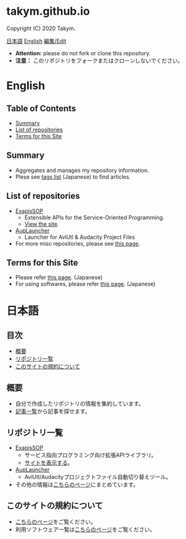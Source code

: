 # takym.github.io
Copyright (C) 2020 Takym.

[日本語](#ja)
[English](#en)
[編集/Edit](https://github.com/Takym/takym.github.io/)

* **Attention:** please do not fork or clone this repository.
* **注意：** このリポジトリをフォークまたはクローンしないでください。

# English <a id="en"></a>
## Table of Contents
* [Summary](#en_summary)
* [List of repositories](#en_repos)
* [Terms for this Site](#en_terms)

## Summary <a id="en_summary"></a>
* Aggregates and manages my repository information.
* Plese see [tags list](https://takym.github.io/articles/tags.html) (Japanese) to find articles.

## List of repositories <a id="en_repos"></a>
* [ExapisSOP](https://github.com/Takym/ExapisSOP)
	* Extensible APIs for the Service-Oriented Programming.
	* [View the site](https://takym.github.io/ExapisSOP).
* [AupLauncher](https://github.com/Takym/AupLauncher)
	* Launcher for AviUtl & Audacity Project Files
* For more misc repositories, please see [this page](./repos.md).

## Terms for this Site <a id="en_terms"></a>
* Please refer [this page](./LICENSE.md). (Japanese)
* For using softwares, please refer [this page](./using_softwares.md). (Japanese)

# 日本語 <a id="ja"></a>
## 目次
* [概要](#ja_summary)
* [リポジトリ一覧](#ja_repos)
* [このサイトの規約について](#ja_terms)

## 概要 <a id="ja_summary"></a>
* 自分で作成したリポジトリの情報を集約しています。
* [記事一覧](https://takym.github.io/articles/tags.html)から記事を探せます。

## リポジトリ一覧 <a id="ja_repos"></a>
* [ExapisSOP](https://github.com/Takym/ExapisSOP)
	* サービス指向プログラミング向け拡張APIライブラリ。
	* [サイトを表示する](https://takym.github.io/ExapisSOP)。
* [AupLauncher](https://github.com/Takym/AupLauncher)
	* AviUtl/Audacityプロジェクトファイル自動切り替えツール。
* その他の情報は[こちらのページ](./repos.md)にまとめています。

## このサイトの規約について <a id="ja_terms"></a>
* [こちらのページ](./LICENSE.md)をご覧ください。
* 利用ソフトウェア一覧は[こちらのページ](./using_softwares.md)をご覧ください。
